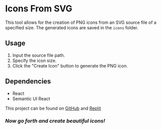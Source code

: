 
# Icons From SVG

This tool allows for the creation of PNG icons from an SVG source file of a specified size. The generated icons are saved in the `icons` folder.

## Usage

1. Input the source file path.
2. Specify the icon size.
3. Click the "Create Icon" button to generate the PNG icon.

## Dependencies

- React
- Semantic UI React

This project can be found on [GitHub](https://github.com/andrew-oxenburgh/svg-to-png-replit-extension) and 
[Replit](https://replit.com/@andrew_oxenburg/svg-to-png-replit-extension#README.md)

### <em>Now go forth and create beautiful icons!</em>
